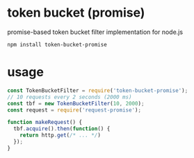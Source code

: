 # token bucket (promise)

promise-based token bucket filter implementation for node.js

`npm install token-bucket-promise`

# usage

```js
const TokenBucketFilter = require('token-bucket-promise');
// 10 requests every 2 seconds (2000 ms)
const tbf = new TokenBucketFilter(10, 2000);
const request = require('request-promise');

function makeRequest() {
  tbf.acquire().then(function() {
    return http.get(/* ... */)
  });
}
```
